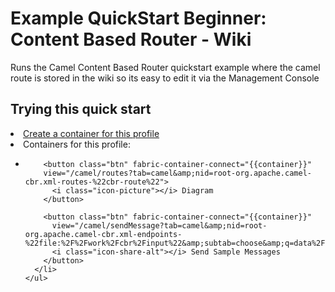 # Example QuickStart Beginner: Content Based Router - Wiki

Runs the Camel Content Based Router quickstart example where the camel route is stored in the wiki so its easy to edit it via the Management Console

## Trying this quick start

<div fabric-containers="containers" profile="{{profileId}}">
  <li>
    <a class="btn" href="#/fabric/containers/createContainer?profileIds={{profileId}}"><i class="icon-plus"></i> Create a container for this profile</a>
  </li>
  <li>
    Containers for this profile:
    <ul>
      <li ng-repeat="container in containers">
        <span fabric-container-link="{{container}}"/>

        <button class="btn" fabric-container-connect="{{container}}"
        view="/camel/routes?tab=camel&amp;nid=root-org.apache.camel-cbr.xml-routes-%22cbr-route%22">
          <i class="icon-picture"></i> Diagram
        </button>

        <button class="btn" fabric-container-connect="{{container}}"
          view="/camel/sendMessage?tab=camel&amp;nid=root-org.apache.camel-cbr.xml-endpoints-%22file:%2F%2Fwork%2Fcbr%2Finput%22&amp;subtab=choose&amp;q=data%2F">
          <i class="icon-share-alt"></i> Send Sample Messages
        </button>
      </li>
    </ul>
  </li>
</div>

